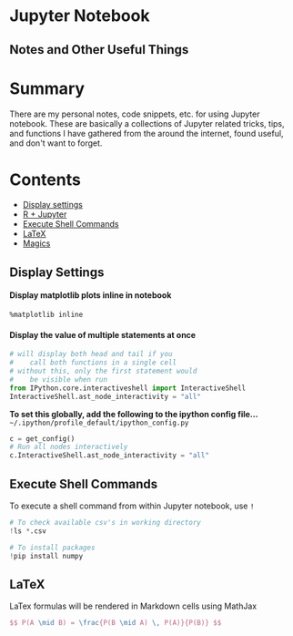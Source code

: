 # Jupyter Notebook
Notes and Other Useful Things
--------------------
# Summary
There are my personal notes, code snippets, etc. for using Jupyter notebook. These are basically a collections of Jupyter related tricks, tips, and functions I have gathered from the around the internet, found useful, and don't want to forget.

# Contents
- [Display settings](#display)
- [R + Jupyter](#r)
- [Execute Shell Commands](#shell)
- [LaTeX](#latex)
- [Magics](#magics)

<a id="display"></a>
## Display Settings

#### Display matplotlib plots inline in notebook
`%matplotlib inline`
#### Display the value of multiple statements at once
```py
# will display both head and tail if you
#    call both functions in a single cell
# without this, only the first statement would
#    be visible when run
from IPython.core.interactiveshell import InteractiveShell
InteractiveShell.ast_node_interactivity = "all"
```
__To set this globally, add the following to the
ipython config file...__
`~/.ipython/profile_default/ipython_config.py`
```py
c = get_config()
# Run all nodes interactively
c.InteractiveShell.ast_node_interactivity = "all"
```
<a id="shell"></a>
## Execute Shell Commands
To execute a shell command from within Jupyter notebook, use `!`
```py
# To check available csv's in working directory
!ls *.csv

# To install packages
!pip install numpy
```
<a id="latex"></a>
## LaTeX
LaTex formulas will be rendered in Markdown cells using MathJax
```latex
$$ P(A \mid B) = \frac{P(B \mid A) \, P(A)}{P(B)} $$
```

